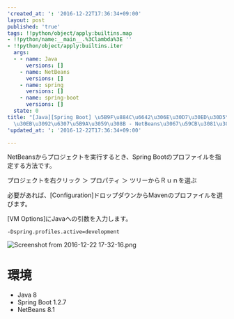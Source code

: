 ```yaml
---
'created_at: ': '2016-12-22T17:36:34+09:00'
layout: post
published: 'true'
tags: !!python/object/apply:builtins.map
- !!python/name:__main__.%3Clambda%3E ''
- !!python/object/apply:builtins.iter
  args:
  - - name: Java
      versions: []
    - name: NetBeans
      versions: []
    - name: spring
      versions: []
    - name: spring-boot
      versions: []
  state: 0
title: "[Java][Spring Boot] \u5B9F\u884C\u6642\u306E\u30D7\u30ED\u30D5\u30A1\u30A4\
  \u30EB\u3092\u6307\u5B9A\u3059\u308B - NetBeans\u3067\u59CB\u3081\u308BSpring Boot"
'updated_at: ': '2016-12-22T17:36:34+09:00'

---
```

NetBeansからプロジェクトを実行するとき、Spring Bootのプロファイルを指定する方法です。  
  
プロジェクトを右クリック ＞ プロパティ ＞ ツリーからＲｕｎを選ぶ  
  
必要があれば、[Configuration]ドロップダウンからMavenのプロファイルを選びます。  
  
[VM Options]にJavaへの引数を入力します。  
  
```
-Dspring.profiles.active=development
```  
  
![Screenshot from 2016-12-22 17-32-16.png](/assets/images/20f5dc23-dff5-0400-79f7-84f5c5125f31.png)  
  
  
# 環境  
  
- Java 8  
- Spring Boot 1.2.7  
- NetBeans 8.1  
